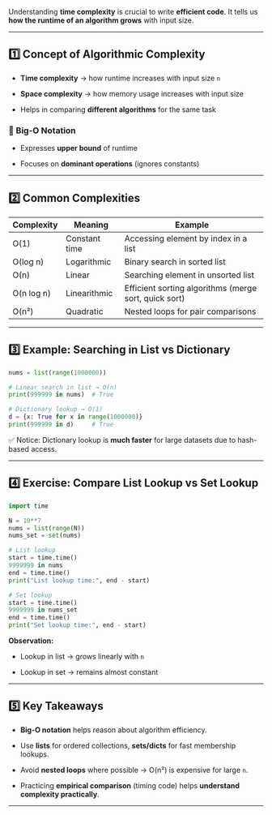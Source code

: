 Understanding **time complexity** is crucial to write **efficient code**. It tells us **how the runtime of an algorithm grows** with input size.

---

## 1️⃣ Concept of Algorithmic Complexity

- **Time complexity** → how runtime increases with input size `n`
    
- **Space complexity** → how memory usage increases with input size
    
- Helps in comparing **different algorithms** for the same task
    

### 🔹 Big-O Notation

- Expresses **upper bound** of runtime
    
- Focuses on **dominant operations** (ignores constants)
    

---

## 2️⃣ Common Complexities

|Complexity|Meaning|Example|
|---|---|---|
|O(1)|Constant time|Accessing element by index in a list|
|O(log n)|Logarithmic|Binary search in sorted list|
|O(n)|Linear|Searching element in unsorted list|
|O(n log n)|Linearithmic|Efficient sorting algorithms (merge sort, quick sort)|
|O(n²)|Quadratic|Nested loops for pair comparisons|

---

## 3️⃣ Example: Searching in List vs Dictionary

```python
nums = list(range(1000000))

# Linear search in list → O(n)
print(999999 in nums)  # True

# Dictionary lookup → O(1)
d = {x: True for x in range(1000000)}
print(999999 in d)     # True
```

✅ Notice: Dictionary lookup is **much faster** for large datasets due to hash-based access.

---

## 4️⃣ Exercise: Compare List Lookup vs Set Lookup

```python
import time

N = 10**7
nums = list(range(N))
nums_set = set(nums)

# List lookup
start = time.time()
9999999 in nums
end = time.time()
print("List lookup time:", end - start)

# Set lookup
start = time.time()
9999999 in nums_set
end = time.time()
print("Set lookup time:", end - start)
```

**Observation:**

- Lookup in list → grows linearly with `n`
    
- Lookup in set → remains almost constant
    

---

## 5️⃣ Key Takeaways

- **Big-O notation** helps reason about algorithm efficiency.
    
- Use **lists** for ordered collections, **sets/dicts** for fast membership lookups.
    
- Avoid **nested loops** where possible → O(n²) is expensive for large `n`.
    
- Practicing **empirical comparison** (timing code) helps **understand complexity practically**.
    

---

